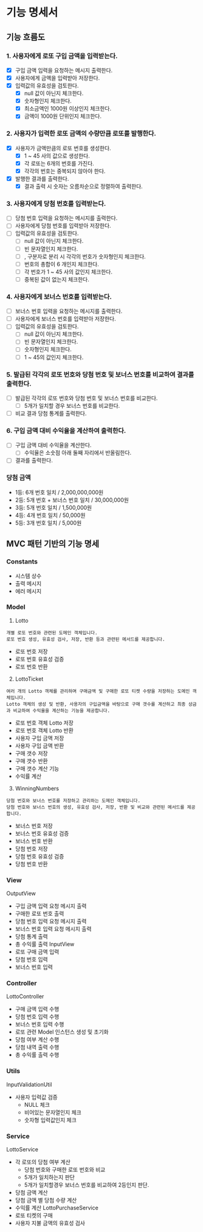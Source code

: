 # 기능 명세서


## 기능 흐름도

### 1. 사용자에게 로또 구입 금액을 입력받는다.
-[x] 구입 금액 입력을 요청하는 메시지 출력한다.
-[x] 사용자에게 금액을 입력받아 저장한다.
-[x] 입력값의 유효성을 검토한다.
  -[x] null 값이 아닌지 체크한다.
  -[x] 숫자형인지 체크한다.
  -[x] 최소금액인 1000원 이상인지 체크한다.
  -[x] 금액이 1000원 단위인지 체크한다.
### 2. 사용자가 입력한 로또 금액의 수량만큼 로또를 발행한다.
-[x] 사용자가 금액만큼의 로또 번호를 생성한다.
  -[x] 1 ~ 45 사의 값으로 생성한다.
  -[x] 각 로또는 6개의 번호를 가진다.
  -[x] 각각의 번호는 중복되지 않아야 한다.
-[x] 발행한 결과를 출력한다.
  -[x] 결과 출력 시 숫자는 오름차순으로 정렬하여 출력한다.
### 3. 사용자에게 당첨 번호를 입력받는다.
-[ ] 당첨 번호 입력을 요청하는 메시지를 출력한다.
-[ ] 사용자에게 당첨 번호를 입력받아 저장한다.
-[ ] 입력값의 유효성을 검토한다.
  -[ ] null 값이 아닌지 체크한다.
  -[ ] 빈 문자열인지 체크한다.
  -[ ] , 구분자로 분리 시 각각의 번호가 숫자형인지 체크한다.
  -[ ] 번호의 총합이 6 개인지 체크한다.
  -[ ] 각 번호가 1 ~ 45 사의 값인지 체크한다.
  -[ ] 중복된 값이 없는지 체크한다.
### 4. 사용자에게 보너스 번호를 입력받는다.
-[ ] 보너스 번호 입력을 요청하는 메시지를 출력한다.
-[ ] 사용자에게 보너스 번호를 입력받아 저장한다.
-[ ] 입력값의 유효성을 검토한다.
  -[ ] null 값이 아닌지 체크한다.
  -[ ] 빈 문자열인지 체크한다.
  -[ ] 숫자형인지 체크한다.
  -[ ] 1 ~ 45의 값인지 체크한다.
### 5. 발급된 각각의 로또 번호와 당첨 번호 및 보너스 번호를 비교하여 결과를 출력한다.
-[ ] 발급된 각각의 로또 번호와 당첨 번호 및 보너스 번호를 비교한다.
  -[ ] 5개가 일치할 경우 보너스 번호를 비교한다.
-[ ] 비교 결과 당첨 통계를 출력한다.
 
### 6. 구입 금액 대비 수익율을 계산하여 출력한다.
-[ ] 구입 금액 대비 수익율을 계산한다.
  -[ ] 수익율은 소숫점 아래 둘째 자리에서 반올림한다.
-[ ] 결과를 출력한다.

### 당첨 금액
- 1등: 6개 번호 일치 / 2,000,000,000원
- 2등: 5개 번호 + 보너스 번호 일치 / 30,000,000원
- 3등: 5개 번호 일치 / 1,500,000원
- 4등: 4개 번호 일치 / 50,000원
- 5등: 3개 번호 일치 / 5,000원

## MVC 패턴 기반의 기능 명세

### Constants
- 시스템 상수
- 출력 메시지
- 에러 메시지

### Model
1. Lotto
```
개별 로또 번호와 관련된 도메인 객체입니다.
로또 번호 생성, 유효성 검사, 저장, 반환 등과 관련된 메서드를 제공합니다.
```
- 로또 번호 저장
- 로또 번호 유효성 검증
- 로또 번호 반환

2. LottoTicket
```
여러 개의 Lotto 객체를 관리하며 구매금액 및 구매한 로또 티켓 수량을 저장하는 도메인 객체입니다. 
Lotto 객체의 생성 및 반환, 사용자의 구입금액을 바탕으로 구매 갯수를 계산하고 최종 상금과 비교하여 수익율을 계산하는 기능을 제공합니다. 
```

- 로또 번호 객체 Lotto 저장
- 로또 번호 객체 Lotto 반환
- 사용자 구입 금액 저장
- 사용자 구입 금액 반환
- 구매 갯수 저장
- 구매 갯수 반환
- 구매 갯수 계산 기능
- 수익률 계산

3. WinningNumbers
```
당첨 번호와 보너스 번호를 저장하고 관리하는 도메인 객체입니다.
당첨 번호와 보너스 번호의 생성, 유효성 검사, 저장, 반환 및 비교와 관련된 메서드를 제공합니다.
```
- 보너스 번호 저장
- 보너스 번호 유효성 검증
- 보너스 번호 반환
- 당첨 번호 저장
- 당첨 번호 유효성 검증
- 당첨 번호 반환

### View
OutputView
- 구입 금액 입력 요청 메시지 출력
- 구매한 로또 번호 출력
- 당첨 번호 입력 요청 메시지 출력
- 보너스 번호 입력 요청 메시지 출력
- 당첨 통계 출력
- 총 수익률 출력
InputView
- 로또 구매 금액 입력
- 당첨 번호 입력
- 보너스 번호 입력

### Controller
LottoController
- 구매 금액 입력 수행
- 당첨 번호 입력 수행
- 보너스 번호 입력 수행
- 로또 관련 Model 인스턴스 생성 및 초기화
- 당첨 여부 계산 수행
- 당첨 내역 출력 수행
- 총 수익률 출력 수행

### Utils
InputValidationUtil
- 사용자 입력값 검증
  - NULL 체크
  - 비어있는 문자열인지 체크
  - 숫자형 입력값인지 체크

### Service
LottoService
- 각 로또의 당첨 여부 계산
  - 당첨 번호와 구매한 로또 번호와 비교
  - 5개가 일치하는지 판단
  - 5개가 일치할경우 보너스 번호를 비교하여 2등인지 판단.
- 당첨 금액 계산
- 당첨 금액 별 당첨 수량 계산
- 수익률 계산
LottoPurchaseService
- 로또 티켓의 구매
- 사용자 지불 금액의 유효성 검사


